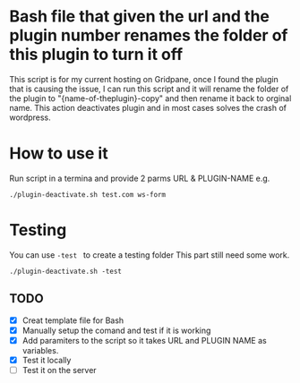 # Bash file that given the url and the plugin number renames the folder of this plugin to turn it off
This script is for my current hosting on Gridpane, once I found the plugin that is causing the issue, I can run this script and it will rename the folder of the plugin to "{name-of-theplugin}-copy" and then rename it back to orginal name. This action deactivates plugin and in most cases solves the crash of wordpress.

# How to use it
Run script in a termina and provide 2 parms URL & PLUGIN-NAME
e.g.
 ```
./plugin-deactivate.sh test.com ws-form
 ```
# Testing
You can use  `-test ` to create a testing folder
This part still need some work.
 ```
./plugin-deactivate.sh -test
 ```

## TODO

- [x] Creat template file for Bash
- [x] Manually setup the comand and test if it is working
- [x] Add paramiters to the script so it takes URL and PLUGIN NAME as variables.
- [x] Test it locally
- [ ] Test it on the server
